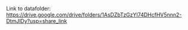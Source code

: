 Link to datafolder: https://drive.google.com/drive/folders/1AsDZbTzGzYI74DHcfHV5nnn2-DtmJlDy?usp=share_link
